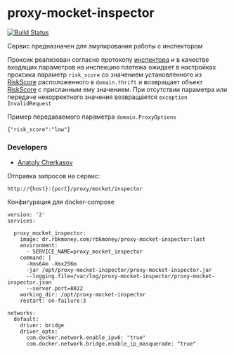 # proxy-mocket-inspector

[![Build Status](http://ci.rbkmoney.com/buildStatus/icon?job=rbkmoney_private/proxy-mocket-inspector/master)](http://ci.rbkmoney.com/job/rbkmoney_private/job/proxy-mocket-inspector/job/master/)

Сервис предназначен для эмулирования работы с инспектором

Проксик реализован согласно протоколу [инспектора][1] и в качестве входящих параметров на инспекцию платежа ожидает в настройках проксика параметр `risk_score` со значением установленного из [RiskScore][2] расположенного в `domain.thrift` и возвращает объект [RiskScore][2] с присланным ему значением.
При отсутствии параметра или передаче некорректного значения возвращается `exception InvalidRequest`

Пример передаваемого параметра `domain.ProxyOptions`
```
{"risk_score":"low"}
```


### Developers

- [Anatoly Cherkasov](https://github.com/avcherkasov)


Отправка запросов на сервис:
```
http://{host}:{port}/proxy/mocket/inspector
```

Конфигурация для docker-compose

```
version: '2'
services:

  proxy_mocket_inspector:
    image: dr.rbkmoney.com/rbkmoney/proxy-mocket-inspector:last
    environment:
      - SERVICE_NAME=proxy_mocket_inspector
    command: |
      -Xms64m -Xmx256m
      -jar /opt/proxy-mocket-inspector/proxy-mocket-inspector.jar
      --logging.file=/var/log/proxy-mocket-inspector/proxy-mocket-inspector.json
      --server.port=8022
    working_dir: /opt/proxy-mocket-inspector
    restart: on-failure:3
    
networks:
  default:
    driver: bridge
    driver_opts:
      com.docker.network.enable_ipv6: "true"
      com.docker.network.bridge.enable_ip_masquerade: "true"
```

[1]: https://github.com/rbkmoney/damsel/blob/master/proto/proxy_inspector.thrift
[2]: https://github.com/rbkmoney/damsel/blob/master/proto/domain.thrift#L210
